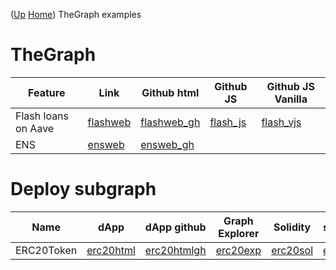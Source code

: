 ([Up](..) [Home](..\..))
TheGraph examples 

# TheGraph

| Feature             | Link       | Github html   | Github JS  | Github JS Vanilla
| --------            | ----       | --------      | --------   | -------------------
| Flash loans on Aave | [flashweb] | [flashweb_gh] | [flash_js] | [flash_vjs]
| ENS                 | [ensweb]   | [ensweb_gh]

[flash_js]:          https://github.com/web3examples/ethereum/blob/master/thegraph_examples/flash.js
[flash_vjs]:         https://github.com/web3examples/ethereum/blob/master/thegraph_examples/flash_vanilla.js
[flashweb_gh]:       https://github.com/web3examples/ethereum/blob/master/thegraph_examples/flash.html
[flashweb]:          https://web3examples.com/ethereum/thegraph_examples/flash.html
[ensweb_gh]:         https://github.com/web3examples/ethereum/blob/master/thegraph_examples/ens.html
[ensweb]:            https://web3examples.com/ethereum/thegraph_examples/ens.html


# Deploy subgraph

| Name            | dApp        | dApp github   | Graph Explorer | Solidity   | subgraph.yml | schema.graphql | mapppings.ts | github
| ----            | -           | ---           |-               | --         |  --          | -              | -            | -
| ERC20Token      | [erc20html] | [erc20htmlgh] |[erc20exp]      | [erc20sol] | [erc20map]   |[erc20graphql]  | [erc20yaml]   | [erc20gh]

[erc20html]:    https://github.com/web3examples/ethereum/tree/master/thegraph_examples/ERC20TruffleOpenZeppelin/ShowERC20Token.html
[erc20htmlgh]:  https://web3examples.com/ethereum/thegraph_examples/ERC20TruffleOpenZeppelin/ShowERC20Token.html
[erc20exp]:     https://thegraph.com/explorer/subgraph/web3examples/erc20token
[erc20sol]:     https://github.com/web3examples/ethereum/tree/master/thegraph_examples/ERC20TruffleOpenZeppelin/contracts/ERC20Token.sol
[erc20map]:     https://github.com/web3examples/ethereum/blob/master/thegraph_examples/ERC20TruffleOpenZeppelin/ERC20Token/src/mapping.ts
[erc20graphql]: https://github.com/web3examples/ethereum/tree/master/thegraph_examples/ERC20TruffleOpenZeppelin/ERC20Token/schema.graphql
[erc20yaml]:    https://github.com/web3examples/ethereum/tree/master/thegraph_examples/ERC20TruffleOpenZeppelin/ERC20Token/subgraph.yaml
[erc20gh]:      https://github.com/web3examples/ethereum/tree/master/thegraph_examples/ERC20TruffleOpenZeppelin/